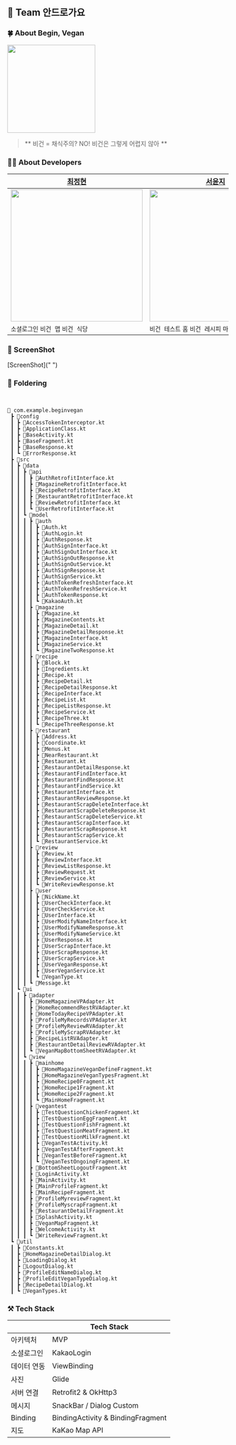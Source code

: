 
## 🙌 Team 안드로가요
### 🍀 About Begin, Vegan 
<img src = "https://github.com/DEPthes/2nd-MVP-BeginVegan-Client/assets/32347874/39c727cd-9218-431c-ae0e-c31abec7d8f9" width = "200"></br>
> ** 비건 = 채식주의? NO! 비건은 그렇게 어렵지 않아 **
> 
### 👩‍💻 About Developers

| [최정현](https://github.com/CHOI97) | [서윤지](https://github.com/syjeuion) |
| --- | --- |
| <img src = "https://avatars.githubusercontent.com/u/32347874?v=4" width = "300"> | <img src = "https://avatars.githubusercontent.com/u/105288129?v=4" width = "300"> |
| `소셜로그인` `비건 맵` `비건 식당` | `비건 테스트` `홈` `비건 레시피` `마이 페이지` |


### 📸 ScreenShot
[ScreenShot](" ")
### 📁 Foldering
```


📂 com.example.beginvegan
 ┣ 📂config
 ┃ ┣ 📜AccessTokenInterceptor.kt
 ┃ ┣ 📜ApplicationClass.kt
 ┃ ┣ 📜BaseActivity.kt
 ┃ ┣ 📜BaseFragment.kt
 ┃ ┣ 📜BaseResponse.kt
 ┃ ┗ 📜ErrorResponse.kt
 ┣ 📂src
 ┃ ┣ 📂data
 ┃ ┃ ┣ 📂api
 ┃ ┃ ┃ ┣ 📜AuthRetrofitInterface.kt
 ┃ ┃ ┃ ┣ 📜MagazineRetrofitInterface.kt
 ┃ ┃ ┃ ┣ 📜RecipeRetrofitInterface.kt
 ┃ ┃ ┃ ┣ 📜RestaurantRetrofitInterface.kt
 ┃ ┃ ┃ ┣ 📜ReviewRetrofitInterface.kt
 ┃ ┃ ┃ ┗ 📜UserRetrofitInterface.kt
 ┃ ┃ ┗ 📂model
 ┃ ┃ ┃ ┣ 📂auth
 ┃ ┃ ┃ ┃ ┣ 📜Auth.kt
 ┃ ┃ ┃ ┃ ┣ 📜AuthLogin.kt
 ┃ ┃ ┃ ┃ ┣ 📜AuthResponse.kt
 ┃ ┃ ┃ ┃ ┣ 📜AuthSignInterface.kt
 ┃ ┃ ┃ ┃ ┣ 📜AuthSignOutInterface.kt
 ┃ ┃ ┃ ┃ ┣ 📜AuthSignOutResponse.kt
 ┃ ┃ ┃ ┃ ┣ 📜AuthSignOutService.kt
 ┃ ┃ ┃ ┃ ┣ 📜AuthSignResponse.kt
 ┃ ┃ ┃ ┃ ┣ 📜AuthSignService.kt
 ┃ ┃ ┃ ┃ ┣ 📜AuthTokenRefreshInterface.kt
 ┃ ┃ ┃ ┃ ┣ 📜AuthTokenRefreshService.kt
 ┃ ┃ ┃ ┃ ┣ 📜AuthTokenResponse.kt
 ┃ ┃ ┃ ┃ ┗ 📜KakaoAuth.kt
 ┃ ┃ ┃ ┣ 📂magazine
 ┃ ┃ ┃ ┃ ┣ 📜Magazine.kt
 ┃ ┃ ┃ ┃ ┣ 📜MagazineContents.kt
 ┃ ┃ ┃ ┃ ┣ 📜MagazineDetail.kt
 ┃ ┃ ┃ ┃ ┣ 📜MagazineDetailResponse.kt
 ┃ ┃ ┃ ┃ ┣ 📜MagazineInterface.kt
 ┃ ┃ ┃ ┃ ┣ 📜MagazineService.kt
 ┃ ┃ ┃ ┃ ┗ 📜MagazineTwoResponse.kt
 ┃ ┃ ┃ ┣ 📂recipe
 ┃ ┃ ┃ ┃ ┣ 📜Block.kt
 ┃ ┃ ┃ ┃ ┣ 📜Ingredients.kt
 ┃ ┃ ┃ ┃ ┣ 📜Recipe.kt
 ┃ ┃ ┃ ┃ ┣ 📜RecipeDetail.kt
 ┃ ┃ ┃ ┃ ┣ 📜RecipeDetailResponse.kt
 ┃ ┃ ┃ ┃ ┣ 📜RecipeInterface.kt
 ┃ ┃ ┃ ┃ ┣ 📜RecipeList.kt
 ┃ ┃ ┃ ┃ ┣ 📜RecipeListResponse.kt
 ┃ ┃ ┃ ┃ ┣ 📜RecipeService.kt
 ┃ ┃ ┃ ┃ ┣ 📜RecipeThree.kt
 ┃ ┃ ┃ ┃ ┗ 📜RecipeThreeResponse.kt
 ┃ ┃ ┃ ┣ 📂restaurant
 ┃ ┃ ┃ ┃ ┣ 📜Address.kt
 ┃ ┃ ┃ ┃ ┣ 📜Coordinate.kt
 ┃ ┃ ┃ ┃ ┣ 📜Menus.kt
 ┃ ┃ ┃ ┃ ┣ 📜NearRestaurant.kt
 ┃ ┃ ┃ ┃ ┣ 📜Restaurant.kt
 ┃ ┃ ┃ ┃ ┣ 📜RestaurantDetailResponse.kt
 ┃ ┃ ┃ ┃ ┣ 📜RestaurantFindInterface.kt
 ┃ ┃ ┃ ┃ ┣ 📜RestaurantFindResponse.kt
 ┃ ┃ ┃ ┃ ┣ 📜RestaurantFindService.kt
 ┃ ┃ ┃ ┃ ┣ 📜RestaurantInterface.kt
 ┃ ┃ ┃ ┃ ┣ 📜RestaurantReviewResponse.kt
 ┃ ┃ ┃ ┃ ┣ 📜RestaurantScrapDeleteInterface.kt
 ┃ ┃ ┃ ┃ ┣ 📜RestaurantScrapDeleteResponse.kt
 ┃ ┃ ┃ ┃ ┣ 📜RestaurantScrapDeleteService.kt
 ┃ ┃ ┃ ┃ ┣ 📜RestaurantScrapInterface.kt
 ┃ ┃ ┃ ┃ ┣ 📜RestaurantScrapResponse.kt
 ┃ ┃ ┃ ┃ ┣ 📜RestaurantScrapService.kt
 ┃ ┃ ┃ ┃ ┗ 📜RestaurantService.kt
 ┃ ┃ ┃ ┣ 📂review
 ┃ ┃ ┃ ┃ ┣ 📜Review.kt
 ┃ ┃ ┃ ┃ ┣ 📜ReviewInterface.kt
 ┃ ┃ ┃ ┃ ┣ 📜ReviewListResponse.kt
 ┃ ┃ ┃ ┃ ┣ 📜ReviewRequest.kt
 ┃ ┃ ┃ ┃ ┣ 📜ReviewService.kt
 ┃ ┃ ┃ ┃ ┗ 📜WriteReviewResponse.kt
 ┃ ┃ ┃ ┣ 📂user
 ┃ ┃ ┃ ┃ ┣ 📜NickName.kt
 ┃ ┃ ┃ ┃ ┣ 📜UserCheckInterface.kt
 ┃ ┃ ┃ ┃ ┣ 📜UserCheckService.kt
 ┃ ┃ ┃ ┃ ┣ 📜UserInterface.kt
 ┃ ┃ ┃ ┃ ┣ 📜UserModifyNameInterface.kt
 ┃ ┃ ┃ ┃ ┣ 📜UserModifyNameResponse.kt
 ┃ ┃ ┃ ┃ ┣ 📜UserModifyNameService.kt
 ┃ ┃ ┃ ┃ ┣ 📜UserResponse.kt
 ┃ ┃ ┃ ┃ ┣ 📜UserScrapInterface.kt
 ┃ ┃ ┃ ┃ ┣ 📜UserScrapResponse.kt
 ┃ ┃ ┃ ┃ ┣ 📜UserScrapService.kt
 ┃ ┃ ┃ ┃ ┣ 📜UserVeganResponse.kt
 ┃ ┃ ┃ ┃ ┣ 📜UserVeganService.kt
 ┃ ┃ ┃ ┃ ┗ 📜VeganType.kt
 ┃ ┃ ┃ ┗ 📜Message.kt
 ┃ ┗ 📂ui
 ┃ ┃ ┣ 📂adapter
 ┃ ┃ ┃ ┣ 📜HomeMagazineVPAdapter.kt
 ┃ ┃ ┃ ┣ 📜HomeRecommendRestRVAdapter.kt
 ┃ ┃ ┃ ┣ 📜HomeTodayRecipeVPAdapter.kt
 ┃ ┃ ┃ ┣ 📜ProfileMyRecordsVPAdapter.kt
 ┃ ┃ ┃ ┣ 📜ProfileMyReviewRVAdapter.kt
 ┃ ┃ ┃ ┣ 📜ProfileMyScrapRVAdapter.kt
 ┃ ┃ ┃ ┣ 📜RecipeListRVAdapter.kt
 ┃ ┃ ┃ ┣ 📜RestaurantDetailReviewRVAdapter.kt
 ┃ ┃ ┃ ┗ 📜VeganMapBottomSheetRVAdapter.kt
 ┃ ┃ ┗ 📂view
 ┃ ┃ ┃ ┣ 📂mainhome
 ┃ ┃ ┃ ┃ ┣ 📜HomeMagazineVeganDefineFragment.kt
 ┃ ┃ ┃ ┃ ┣ 📜HomeMagazineVeganTypesFragment.kt
 ┃ ┃ ┃ ┃ ┣ 📜HomeRecipe0Fragment.kt
 ┃ ┃ ┃ ┃ ┣ 📜HomeRecipe1Fragment.kt
 ┃ ┃ ┃ ┃ ┣ 📜HomeRecipe2Fragment.kt
 ┃ ┃ ┃ ┃ ┗ 📜MainHomeFragment.kt
 ┃ ┃ ┃ ┣ 📂vegantest
 ┃ ┃ ┃ ┃ ┣ 📜TestQuestionChickenFragment.kt
 ┃ ┃ ┃ ┃ ┣ 📜TestQuestionEggFragment.kt
 ┃ ┃ ┃ ┃ ┣ 📜TestQuestionFishFragment.kt
 ┃ ┃ ┃ ┃ ┣ 📜TestQuestionMeatFragment.kt
 ┃ ┃ ┃ ┃ ┣ 📜TestQuestionMilkFragment.kt
 ┃ ┃ ┃ ┃ ┣ 📜VeganTestActivity.kt
 ┃ ┃ ┃ ┃ ┣ 📜VeganTestAfterFragment.kt
 ┃ ┃ ┃ ┃ ┣ 📜VeganTestBeforeFragment.kt
 ┃ ┃ ┃ ┃ ┗ 📜VeganTestOngoingFragment.kt
 ┃ ┃ ┃ ┣ 📜BottomSheetLogoutFragment.kt
 ┃ ┃ ┃ ┣ 📜LoginActivity.kt
 ┃ ┃ ┃ ┣ 📜MainActivity.kt
 ┃ ┃ ┃ ┣ 📜MainProfileFragment.kt
 ┃ ┃ ┃ ┣ 📜MainRecipeFragment.kt
 ┃ ┃ ┃ ┣ 📜ProfileMyreviewFragment.kt
 ┃ ┃ ┃ ┣ 📜ProfileMyscrapFragment.kt
 ┃ ┃ ┃ ┣ 📜RestaurantDetailFragment.kt
 ┃ ┃ ┃ ┣ 📜SplashActivity.kt
 ┃ ┃ ┃ ┣ 📜VeganMapFragment.kt
 ┃ ┃ ┃ ┣ 📜WelcomeActivity.kt
 ┃ ┃ ┃ ┗ 📜WriteReviewFragment.kt
 ┗ 📂util
 ┃ ┣ 📜Constants.kt
 ┃ ┣ 📜HomeMagazineDetailDialog.kt
 ┃ ┣ 📜LoadingDialog.kt
 ┃ ┣ 📜LogoutDialog.kt
 ┃ ┣ 📜ProfileEditNameDialog.kt
 ┃ ┣ 📜ProfileEditVeganTypeDialog.kt
 ┃ ┣ 📜RecipeDetailDialog.kt
 ┃ ┗ 📜VeganTypes.kt
```

### ⚒️ Tech Stack
| | Tech Stack  |
| --- | --- |
| 아키텍처 | MVP |
| 소셜로그인 | KakaoLogin |
| 데이터 연동 | ViewBinding |
| 사진 | Glide |
| 서버 연결 | Retrofit2 & OkHttp3   |
| 메시지 | SnackBar / Dialog Custom |
| Binding | BindingActivity & BindingFragment |
| 지도 | KaKao Map API |

